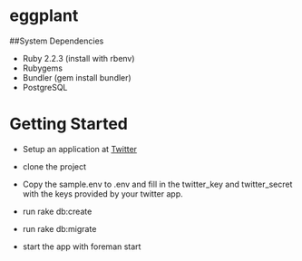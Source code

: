 # eggplant

##System Dependencies

* Ruby 2.2.3 (install with rbenv)
* Rubygems
* Bundler (gem install bundler)
* PostgreSQL

# Getting Started

* Setup an application at [Twitter](https://apps.twitter.com/)
* clone the project
 * Copy the sample.env to .env and fill in the twitter_key and twitter_secret with the keys provided by your twitter app.

* run rake db:create
* run rake db:migrate
* start the app with foreman start
